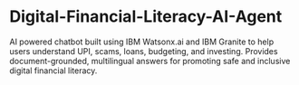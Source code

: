 # Digital-Financial-Literacy-AI-Agent
AI powered chatbot built using IBM Watsonx.ai and IBM Granite to help users understand UPI, scams, loans, budgeting, and investing. Provides document-grounded, multilingual answers for promoting safe and inclusive digital financial literacy.
